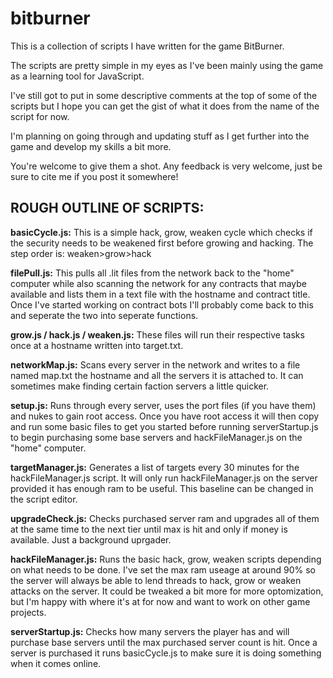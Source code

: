 # bitburner
This is a collection of scripts I have written for the game BitBurner.

The scripts are pretty simple in my eyes as I've been mainly using the game as a learning tool for JavaScript.

I've still got to put in some descriptive comments at the top of some of the scripts but I hope you can get the gist of what it does from the name of the script for now.

I'm planning on going through and updating stuff as I get further into the game and develop my skills a bit more.

You're welcome to give them a shot. Any feedback is very welcome, just be sure to cite me if you post it somewhere!

ROUGH OUTLINE OF SCRIPTS:
-------------------------
<strong>basicCycle.js:</strong>
This is a simple hack, grow, weaken cycle which checks if the security needs to be weakened first before growing and hacking. The step order is: weaken>grow>hack

<strong>filePull.js:</strong>
This pulls all .lit files from the network back to the "home" computer while also scanning the network for any contracts that maybe available and lists them in a text file with the hostname and contract title. Once I've started working on contract bots I'll probably come back to this and seperate the two into seperate functions.

<strong>grow.js / hack.js / weaken.js:</strong>
These files will run their respective tasks once at a hostname written into target.txt.

<strong>networkMap.js:</strong>
Scans every server in the network and writes to a file named map.txt the hostname and all the servers it is attached to. It can sometimes make finding certain faction servers a little quicker.

<strong>setup.js:</strong>
Runs through every server, uses the port files (if you have them) and nukes to gain root access. Once you have root access it will then copy and run some basic files to get you started before running serverStartup.js to begin purchasing some base servers and hackFileManager.js on the "home" computer.

<strong>targetManager.js:</strong>
Generates a list of targets every 30 minutes for the hackFileManager.js script. It will only run hackFileManager.js on the server provided it has enough ram to be useful. This baseline can be changed in the script editor.

<strong>upgradeCheck.js:</strong>
Checks purchased server ram and upgrades all of them at the same time to the next tier until max is hit and only if money is available. Just a background uprgader.

<strong>hackFileManager.js:</strong>
Runs the basic hack, grow, weaken scripts depending on what needs to be done. I've set the max ram useage at around 90% so the server will always be able to lend threads to hack, grow or weaken attacks on the server. It could be tweaked a bit more for more optomization, but I'm happy with where it's at for now and want to work on other game projects.

<strong>serverStartup.js:</strong>
Checks how many servers the player has and will purchase base servers until the max purchased server count is hit. Once a server is purchased it runs basicCycle.js to make sure it is doing something when it comes online.
